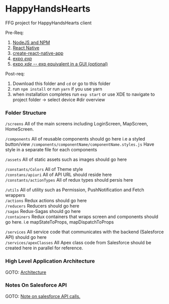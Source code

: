 # HappyHandsHearts

FFG project for HappyHandsHearts client

Pre-Req:

1.  [NodeJS and NPM](https://nodejs.org/en/)
2.  [React Native](https://facebook.github.io/react-native/)
3.  [create-react-native-app](https://github.com/react-community/create-react-native-app)
4.  [expo _exp_](https://docs.expo.io/versions/latest/workflow/exp-cli)
5.  [expo _xde_ -- exp equivalent in a GUI (optional)](https://expo.io/tools#xde)

Post-req:

1.  Download this folder and `cd` or go to this folder
2.  run `npm install` or run `yarn` if you use yarn
3.  when installation completes run `exp start` or use XDE to navigate to project folder -> select device
    #dir overview

### Folder Structure

`/screens` All of the main screens including LoginScreen, MapScreen, HomeScreen.

`/components` All of reusable components should go here i.e a styled button/view
`/components/componentName/componentName.styles.js` Have style in a separate file for each components

`/assets` All of static assets such as images should go here

`/constants/Colors` All of Theme style
<br/>`/constans/apiuri` All of API URL should reside here
<br/>`/constants/actionTypes` All of redux types should persis here

`/utils` All of utility such as Permission, PushNotification and Fetch wrappers
<br/>`/actions` Redux actions should go here
<br/>`/reducers` Reducers should go here
<br/>`/sagas` Redux-Sagas should go here
<br/>`/containers` Redux containers that wraps screen and components should go here. i.e mapStateToProps, mapDispatchToProps

`/services` All service code that communicates with the backend (Salesforce API) should go here
<br/>`/services/apexClasses` All Apex class code from Salesforce should be created here in parallel for reference.

### High Level Application Architecture

GOTO: [Architecture](HAD.png)

### Notes On Salesforce API

GOTO: [Note on salesforce API calls.](API_Notes.md)
